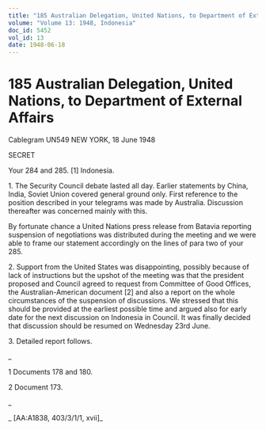 ```yaml
---
title: "185 Australian Delegation, United Nations, to Department of External Affairs"
volume: "Volume 13: 1948, Indonesia"
doc_id: 5452
vol_id: 13
date: 1948-06-18
---
```


# 185 Australian Delegation, United Nations, to Department of External Affairs

Cablegram UN549 NEW YORK, 18 June 1948

SECRET

Your 284 and 285. [1] Indonesia.

1\. The Security Council debate lasted all day. Earlier statements by China, India, Soviet Union covered general ground only. First reference to the position described in your telegrams was made by Australia. Discussion thereafter was concerned mainly with this.

By fortunate chance a United Nations press release from Batavia reporting suspension of negotiations was distributed during the meeting and we were able to frame our statement accordingly on the lines of para two of your 285.

2\. Support from the United States was disappointing, possibly because of lack of instructions but the upshot of the meeting was that the president proposed and Council agreed to request from Committee of Good Offices, the Australian-American document [2] and also a report on the whole circumstances of the suspension of discussions. We stressed that this should be provided at the earliest possible time and argued also for early date for the next discussion on Indonesia in Council. It was finally decided that discussion should be resumed on Wednesday 23rd June.

3\. Detailed report follows.

_

1 Documents 178 and 180.

2 Document 173.

_

_ [AA:A1838, 403/3/1/1, xvii]_
